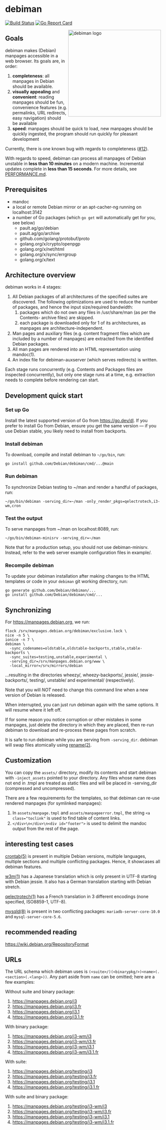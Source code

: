 # debiman

[![Build Status](https://travis-ci.org/Debian/debiman.svg?branch=master)](https://travis-ci.org/Debian/debiman)
[![Go Report Card](https://goreportcard.com/badge/github.com/Debian/debiman)](https://goreportcard.com/report/github.com/Debian/debiman)

<img src="https://debian.github.io/debiman/debiman-logo.svg" width="300" height="280" align="right" alt="debiman logo">

## Goals

debiman makes (Debian) manpages accessible in a web browser. Its goals are, in order:

1. **completeness**: all manpages in Debian should be available.
2. **visually appealing** and **convenient**: reading manpages should be fun, convenience features (e.g. permalinks, URL redirects, easy navigation) should be available
3. **speed**: manpages should be quick to load, new manpages should be quickly ingested, the program should run quickly for pleasant development

Currently, there is one known bug with regards to completeness ([#12](https://github.com/Debian/debiman/issues/12)).

With regards to speed, debiman can process all manpages of Debian unstable in **less than 10 minutes** on a modern machine. Incremental updates complete in **less than 15 seconds**. For more details, see [PERFORMANCE.md](https://github.com/Debian/debiman/blob/master/PERFORMANCE.md).

## Prerequisites

* mandoc
* a local or remote Debian mirror or an apt-cacher-ng running on localhost:3142
* a number of Go packages (which `go get` will automatically get for you, see below)
    * pault.ag/go/debian
    * pault.ag/go/archive
    * github.com/golang/protobuf/proto
    * golang.org/x/crypto/openpgp
    * golang.org/x/net/html
    * golang.org/x/sync/errgroup
    * golang.org/x/text

## Architecture overview

debiman works in 4 stages:

1. All Debian packages of all architectures of the specified suites are discovered. The following optimizations are used to reduce the number of packages, and hence the input size/required bandwidth:
    1. packages which do not own any files in /usr/share/man (as per the Contents-<arch> archive files) are skipped.
    2. each package is downloaded only for 1 of its architectures, as manpages are architecture-independent.
2. Man pages and auxiliary files (e.g. content fragment files which are included by a number of manpages) are extracted from the identified Debian packages.
3. All man pages are rendered into an HTML representation using mandoc(1).
4. An index file for debiman-auxserver (which serves redirects) is written.

Each stage runs concurrently (e.g. Contents and Packages files are
inspected concurrently), but only one stage runs at a time,
e.g. extraction needs to complete before rendering can start.

## Development quick start

### Set up Go

Install the latest supported version of Go from https://go.dev/dl. If you prefer
to install Go from Debian, ensure you get the same version — if you use Debian
stable, you likely need to install from backports.

### Install debiman

To download, compile and install debiman to `~/go/bin`, run:
```
go install github.com/Debian/debiman/cmd/...@main
```

### Run debiman

To synchronize Debian testing to ~/man and render a handful of packages, run:
```
~/go/bin/debiman -serving_dir=~/man -only_render_pkgs=qelectrotech,i3-wm,cron
```

### Test the output

To serve manpages from ~/man on localhost:8089, run:
```
~/go/bin/debiman-minisrv -serving_dir=~/man
```

Note that for a production setup, you should not use debiman-minisrv. Instead,
refer to the web server example configuration files in example/.

### Recompile debiman

To update your debiman installation after making changes to the HTML
templates or code in your `debiman` git working directory, run:
```
go generate github.com/Debian/debiman/...
go install github.com/Debian/debiman/cmd/...
```

## Synchronizing

For https://manpages.debian.org, we run:

```
flock /srv/manpages.debian.org/debiman/exclusive.lock \
nice -n 5 \
ionice -n 7 \
debiman \
  -sync_codenames=oldstable,oldstable-backports,stable,stable-backports \
  -sync_suites=testing,unstable,experimental \
  -serving_dir=/srv/manpages.debian.org/www \
  -local_mirror=/srv/mirrors/debian
```
    
…resulting in the directories wheezy/, wheezy-backports/, jessie/, jessie-backports/, testing/, unstable/ and experimental/ (respectively).

Note that you will *NOT* need to change this command line when a new version of Debian is released.

When interrupted, you can just run debiman again with the same options. It will resume where it left off.

If for some reason you notice corruption or other mistakes in some manpages, just delete the directory in which they are placed, then re-run debiman to download and re-process these pages from scratch.

It is safe to run debiman while you are serving from `-serving_dir`. debiman will swap files atomically using [rename(2)](https://manpages.debian.org/rename(2)).

## Customization

You can copy the `assets/` directory, modify its contents and start
debiman with `-inject_assets` pointed to your directory. Any files whose
name does not end in .tmpl are treated as static files and will be
placed in -serving_dir (compressed and uncompressed).

There are a few requirements for the templates, so that debiman can
re-use rendered manpages (for symlinked manpages):

1. In `assets/manpage.tmpl` and `assets/manpageerror.tmpl`, the string `<a
   class="toclink"` is used to find table of content links.
2. `</div>\n</div>\n<div id="footer">` is used to delimit the mandoc output
   from the rest of the page.

## interesting test cases

[crontab(5)](https://manpages.debian.org/crontab(5)) is present in multiple Debian versions, multiple languages, multiple sections and multiple conflicting packages. Hence, it showcases all debiman features.

[w3m(1)](https://manpages.debian.org/w3m(1)) has a Japanese translation which is only present in UTF-8 starting with Debian jessie. It also has a German translation starting with Debian stretch.

[qelectrotech(1)](https://manpages.debian.org/qelectrotech(1)) has a French translation in 3 different encodings (none specified, ISO8859-1, UTF-8).

[mysqld(8)](https://manpages.debian.org/mysqld(8)) is present in two conflicting packages: `mariadb-server-core-10.0` and `mysql-server-core-5.6`.

## recommended reading

https://wiki.debian.org/RepositoryFormat

## URLs

The URL schema which debiman uses is `(<suite>/)(<binarypkg/>)<name>(.<section>(.<lang>))`. Any part aside from `name` can be omitted; here are a few examples:

Without suite and binary package:

1. https://manpages.debian.org/i3
2. https://manpages.debian.org/i3.fr
3. https://manpages.debian.org/i3.1
4. https://manpages.debian.org/i3.1.fr

With binary package:

1. https://manpages.debian.org/i3-wm/i3
2. https://manpages.debian.org/i3-wm/i3.fr
3. https://manpages.debian.org/i3-wm/i3.1
4. https://manpages.debian.org/i3-wm/i3.1.fr

With suite:

1. https://manpages.debian.org/testing/i3
2. https://manpages.debian.org/testing/i3.fr
3. https://manpages.debian.org/testing/i3.1
4. https://manpages.debian.org/testing/i3.1.fr

With suite and binary package:

1. https://manpages.debian.org/testing/i3-wm/i3
2. https://manpages.debian.org/testing/i3-wm/i3.fr
3. https://manpages.debian.org/testing/i3-wm/i3.1
4. https://manpages.debian.org/testing/i3-wm/i3.1.fr

